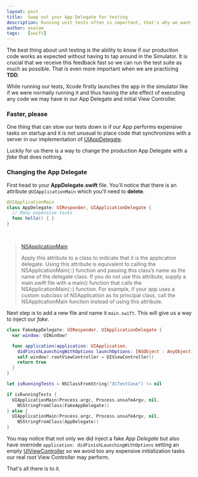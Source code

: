 ```yaml
---
layout: post
title:  Swap out your App Delegate for testing
description: Running unit tests often is important, that's why we want our test suite to run as fast as possible. You can speed up the execution of  your unit tests by using a fake App Delegate instead of the real one.
author: asalom
tags:   [swift]
---
```


The best thing about unit testing is the ability to know if our production code works as expected without having to tap around in the Simulator. It is crucial that we receive this feedback fast so we can run the test suite as much as possible. That is even more important when we are practicing **TDD**.

While running our tests, Xcode firstly launches the app in the simulator like if we were normally running it and thus having the site effect of executing any code we may have in our App Delegate and initial View Controller.

### Faster, please
One thing that can slow our tests down is if our App performs expensive tasks on startup and it is not unusual to place code that synchronizes with a server in our implementation of <a href="https://developer.apple.com/library/ios/documentation/UIKit/Reference/UIApplicationDelegate_Protocol/">UIAppDelegate</a>.

Luckily for us there is a way to change the production App Delegate with a *fake* that does nothing.

### Changing the App Delegate
First head to your **AppDelegate.swift** file. You'll notice that there is an attribute `@UIApplicationMain` which you'll need to **delete**.

```swift
@UIApplicationMain
class AppDelegate: UIResponder, UIApplicationDelegate {
  // Many expensive tasks
  func hello() { }
}
```

<br/>

><a href="https://developer.apple.com/library/ios/documentation/Swift/Conceptual/Swift_Programming_Language/Attributes.html">NSApplicationMain</a>
>
> Apply this attribute to a class to indicate that it is the application delegate. Using this attribute is equivalent to calling the NSApplicationMain(::) function and passing this class’s name as the name of the delegate class.
> If you do not use this attribute, supply a main.swift file with a main() function that calls the NSApplicationMain(::) function. For example, if your app uses a custom subclass of NSApplication as its principal class, call the NSApplicationMain function instead of using this attribute.

Next step is to add a new file and name it `main.swift`. This will give us a way to inject our *fake*.


```swift
class FakeAppDelegate: UIResponder, UIApplicationDelegate {
  var window: UIWindow?

  func application(application: UIApplication,
    didFinishLaunchingWithOptions launchOptions: [NSObject : AnyObject]?) -> Bool {
    self.window?.rootViewController = UIViewController()
    return true
  }
}

let isRunningTests = NSClassFromString("XCTestCase") != nil

if isRunningTests {
  UIApplicationMain(Process.argc, Process.unsafeArgv, nil,
    NSStringFromClass(FakeAppDelegate))
} else {
  UIApplicationMain(Process.argc, Process.unsafeArgv, nil,
    NSStringFromClass(AppDelegate))
}
```

You may notice that not only we did inject a fake *App Delegate* but also have overrode ```application: didFinishLaunchingWithOptions``` setting an empty <a href="https://developer.apple.com/library/ios/documentation/UIKit/Reference/UIViewController_Class/">UIViewController</a> so we avoid too any expensive initialization tasks our real root View Controller may perform.

That's all there is to it.